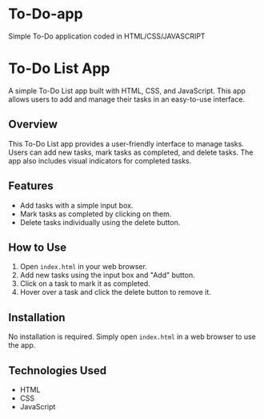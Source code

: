 # To-Do-app
Simple To-Do application coded in HTML/CSS/JAVASCRIPT

# To-Do List App

A simple To-Do List app built with HTML, CSS, and JavaScript. This app allows users to add and manage their tasks in an easy-to-use interface.

## Overview

This To-Do List app provides a user-friendly interface to manage tasks. Users can add new tasks, mark tasks as completed, and delete tasks. The app also includes visual indicators for completed tasks.

## Features

- Add tasks with a simple input box.
- Mark tasks as completed by clicking on them.
- Delete tasks individually using the delete button.

## How to Use

1. Open `index.html` in your web browser.
2. Add new tasks using the input box and "Add" button.
3. Click on a task to mark it as completed.
4. Hover over a task and click the delete button to remove it.

## Installation

No installation is required. Simply open `index.html` in a web browser to use the app.

## Technologies Used

- HTML
- CSS
- JavaScript

